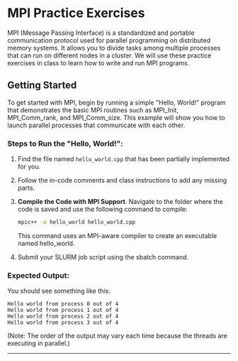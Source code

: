 # MPI Practice Exercises

MPI (Message Passing Interface) is a standardized and portable communication protocol used for parallel programming on distributed memory systems. It allows you to divide tasks among multiple processes that can run on different nodes in a cluster. We will use these practice exercises in class to learn how to write and run MPI programs.

## Getting Started

To get started with MPI, begin by running a simple "Hello, World!" program that demonstrates the basic MPI routines such as MPI_Init, MPI_Comm_rank, and MPI_Comm_size. This example will show you how to launch parallel processes that communicate with each other.

### Steps to Run the "Hello, World!":

1. Find the file named `hello_world.cpp` that has been partially implemented for you.

2. Follow the in-code comments and class instructions to add any missing parts.

3. **Compile the Code with MPI Support**. Navigate to the folder where the code is saved and use the following command to compile:

   ```bash
   mpic++ -o hello_world hello_world.cpp
   ```

   This command uses an MPI-aware compiler to create an executable named hello_world.

4. Submit your SLURM job script using the sbatch command.

### Expected Output:

You should see something like this:

```
Hello world from process 0 out of 4
Hello world from process 1 out of 4
Hello world from process 2 out of 4
Hello world from process 3 out of 4
```

(Note: The order of the output may vary each time because the threads are executing in parallel.)

---